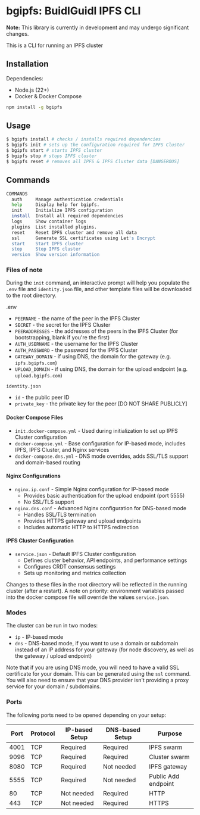 # bgipfs: BuidlGuidl IPFS CLI

**Note:** This library is currently in development and may undergo significant changes.

This is a CLI for running an IPFS cluster

## Installation

Dependencies:

- Node.js (22+)
- Docker & Docker Compose

```bash
npm install -g bgipfs
```

## Usage
```bash
$ bgipfs install # checks / installs required dependencies
$ bgipfs init # sets up the configuration required for IPFS Cluster
$ bgipfs start # starts IPFS cluster
$ bgipfs stop # stops IPFS cluster
$ bgipfs reset # removes all IPFS & IPFS Cluster data [DANGEROUS]
```

## Commands

```bash
COMMANDS
  auth     Manage authentication credentials
  help     Display help for bgipfs.
  init     Initialize IPFS configuration
  install  Install all required dependencies
  logs     Show container logs
  plugins  List installed plugins.
  reset    Reset IPFS cluster and remove all data
  ssl      Generate SSL certificates using Let's Encrypt
  start    Start IPFS cluster
  stop     Stop IPFS cluster
  version  Show version information
  ```

  ### Files of note

  During the `init` command, an interactive prompt will help you populate the `.env` file and `identity.json` file, and other template files will be downloaded to the root directory.

  .env
  - `PEERNAME` - the name of the peer in the IPFS Cluster
  - `SECRET` - the secret for the IPFS Cluster
  - `PEERADDRESSES` - the addresses of the peers in the IPFS Cluster (for bootstrapping, blank if you're the first)
  - `AUTH_USERNAME` - the username for the IPFS Cluster
  - `AUTH_PASSWORD` - the password for the IPFS Cluster
  - `GATEWAY_DOMAIN` - if using DNS, the domain for the gateway (e.g. `ipfs.bgipfs.com`)
  - `UPLOAD_DOMAIN` - if using DNS, the domain for the upload endpoint (e.g. `upload.bgipfs.com`)

  `identity.json`
  - `id` - the public peer ID
  - `private_key` - the private key for the peer [DO NOT SHARE PUBLICLY]

  #### Docker Compose Files
- `init.docker-compose.yml` - Used during initialization to set up IPFS Cluster configuration
- `docker-compose.yml` - Base configuration for IP-based mode, includes IPFS, IPFS Cluster, and Nginx services
- `docker-compose.dns.yml` - DNS mode overrides, adds SSL/TLS support and domain-based routing

#### Nginx Configurations
- `nginx.ip.conf` - Simple Nginx configuration for IP-based mode
  - Provides basic authentication for the upload endpoint (port 5555)
  - No SSL/TLS support
- `nginx.dns.conf` - Advanced Nginx configuration for DNS-based mode
  - Handles SSL/TLS termination
  - Provides HTTPS gateway and upload endpoints
  - Includes automatic HTTP to HTTPS redirection

#### IPFS Cluster Configuration
- `service.json` - Default IPFS Cluster configuration
  - Defines cluster behavior, API endpoints, and performance settings
  - Configures CRDT consensus settings
  - Sets up monitoring and metrics collection

Changes to these files in the root directory will be reflected in the running cluster (after a restart). A note on priority: environment variables passed into the docker compose file will override the values `service.json`.

### Modes

The cluster can be run in two modes:

- `ip` - IP-based mode
- `dns` - DNS-based mode, if you want to use a domain or subdomain instead of an IP address for your gateway (for node discovery, as well as the gateway / upload endpoint)

Note that if you are using DNS mode, you will need to have a valid SSL certificate for your domain. This can be generated using the `ssl` command. You will also need to ensure that your DNS provider isn't providing a proxy service for your domain / subdomains.

### Ports

The following ports need to be opened depending on your setup:

| Port | Protocol | IP-based Setup | DNS-based Setup | Purpose |
|------|----------|----------------|-----------------|----------|
| 4001 | TCP | Required | Required | IPFS swarm |
| 9096 | TCP | Required | Required | Cluster swarm |
| 8080 | TCP | Required | Not needed | IPFS gateway |
| 5555 | TCP | Required | Not needed | Public Add endpoint |
| 80 | TCP | Not needed | Required | HTTP |
| 443 | TCP | Not needed | Required | HTTPS |
